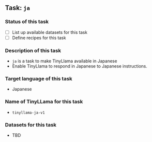 ## Task: `ja`

### Status of this task

- [ ] List up available datasets for this task
- [ ] Define recipes for this task

### Description of this task

- `ja` is a task to make TinyLlama available in Japanese
- Enable TinyLlama to respond in Japanese to Japanese instructions.

### Target language of this task

- Japanese

### Name of TinyLLama for this task

- `tinyllama-ja-v1`

### Datasets for this task

- TBD
